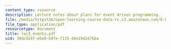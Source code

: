 ```yaml
---
content_type: resource
description: Lecture notes about plans for event driven programming.
file: /media/https%3A/open-learning-course-data-rc.s3.amazonaws.com/6-824-distributed-computer-systems-engineering-spring-2006/38dc024fe5e0b8fe7115d4e19d2476ba_lec3_events.pdf
file_type: application/pdf
resourcetype: Document
title: lec3_events.pdf
uid: 38dc024f-e5e0-b8fe-7115-d4e19d2476ba
---
```

